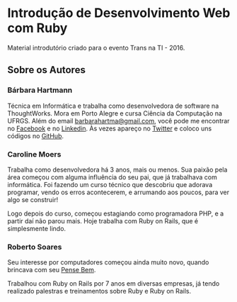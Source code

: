 # Introdução de Desenvolvimento Web com Ruby

Material introdutório criado para o evento Trans na TI - 2016.

## Sobre os Autores

### Bárbara Hartmann

Técnica em Informática e trabalha como desenvolvedora de software na ThoughtWorks. Mora em Porto Alegre e cursa Ciência da Computação na UFRGS. Além do email barbarahartma@gmail.com, você pode me encontrar no [Facebook](https://www.fb.com/bahartmann) e no [Linkedin](https://br.linkedin.com/in/b%C3%A1rbara-hartmann-3a3a0768). Às vezes apareço no [Twitter](https://twitter.com/bahartmann) e coloco uns códigos no [GitHub](https://github.com/bahartmann).

### Caroline Moers

Trabalha como desenvolvedora há 3 anos, mais ou menos. Sua paixão pela área começou com alguma influência do seu pai, que já trabalhava com informática. Foi fazendo um curso técnico que descobriu que adorava programar, vendo os erros acontecerem, e arrumando aos poucos, para ver algo se construir!

Logo depois do curso, começou estagiando como programadora PHP, e a partir daí não parou mais. Hoje trabalha com Ruby on Rails, que é simplesmente lindo.

### Roberto Soares

Seu interesse por computadores começou ainda muito novo, quando brincava com seu [Pense Bem](https://pt.wikipedia.org/wiki/Pense_Bem).

Trabalhou com Ruby on Rails por 7 anos em diversas empresas, já tendo realizado palestras e treinamentos sobre Ruby e Ruby on Rails.
